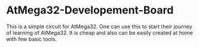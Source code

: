# AtMega32-Developement-Board
This is a simple circuit for AtMega32. One can use this to start their journey of learning of AtMega32. It is cheap and also can be easily created at home with few basic tools.
